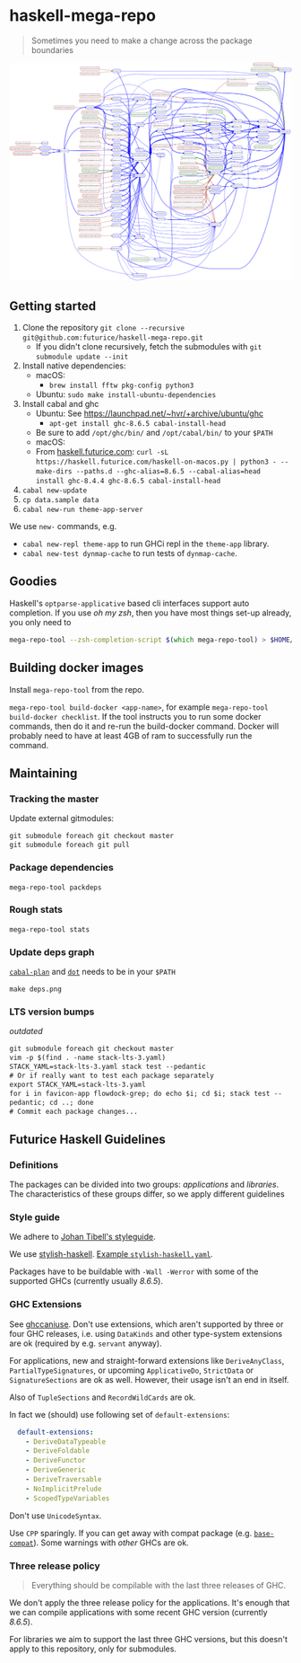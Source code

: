 # haskell-mega-repo

> Sometimes you need to make a change across the package boundaries

![dependency graph](https://raw.githubusercontent.com/futurice/haskell-mega-repo/master/deps.png)

## Getting started

1. Clone the repository `git clone --recursive git@github.com:futurice/haskell-mega-repo.git`
    - If you didn't clone recursively, fetch the submodules with `git submodule update --init`
2. Install native dependencies:
    - macOS:
        - `brew install fftw pkg-config python3`
    - Ubuntu: `sudo make install-ubuntu-dependencies`
3. Install cabal and ghc
    - Ubuntu: See https://launchpad.net/~hvr/+archive/ubuntu/ghc
        - `apt-get install ghc-8.6.5 cabal-install-head`
	- Be sure to add `/opt/ghc/bin/` and `/opt/cabal/bin/` to your `$PATH`
    - macOS:
	- From [haskell.futurice.com](https://haskell.futurice.com/): `curl -sL https://haskell.futurice.com/haskell-on-macos.py | python3 - --make-dirs --paths.d --ghc-alias=8.6.5 --cabal-alias=head install ghc-8.4.4 ghc-8.6.5 cabal-install-head`
4. `cabal new-update`
5. `cp data.sample data`
6. `cabal new-run theme-app-server`

We use `new-` commands, e.g.
- `cabal new-repl theme-app` to run GHCi repl in the `theme-app` library.
- `cabal new-test dynmap-cache` to run tests of `dynmap-cache`.

## Goodies

Haskell's `optparse-applicative` based cli interfaces support auto completion.
If you use *oh my zsh*, then you have most things set-up already, you only need to

```zsh
mega-repo-tool --zsh-completion-script $(which mega-repo-tool) > $HOME/.oh-my-zsh/completions/_mega-repo-tool
```

## Building docker images

Install `mega-repo-tool` from the repo.

`mega-repo-tool build-docker <app-name>`, for example
`mega-repo-tool build-docker checklist`.
If the tool instructs you to run some docker commands, then do it and re-run the build-docker command. Docker will probably need to have at least 4GB of ram to successfully run the command.

## Maintaining

### Tracking the master

Update external gitmodules:

```
git submodule foreach git checkout master
git submodule foreach git pull
```

### Package dependencies

```
mega-repo-tool packdeps
```

### Rough stats

```
mega-repo-tool stats
```

### Update deps graph
[`cabal-plan`](https://hackage.haskell.org/package/cabal-plan) and [`dot`](https://graphviz.org/) needs to be in your `$PATH`

```
make deps.png
```

### LTS version bumps

*outdated*

```
git submodule foreach git checkout master
vim -p $(find . -name stack-lts-3.yaml)
STACK_YAML=stack-lts-3.yaml stack test --pedantic
# Or if really want to test each package separately
export STACK_YAML=stack-lts-3.yaml
for i in favicon-app flowdock-grep; do echo $i; cd $i; stack test --pedantic; cd ..; done
# Commit each package changes...
```

## Futurice Haskell Guidelines

### Definitions

The packages can be divided into two groups: *applications* and *libraries*.
The characteristics of these groups differ, so we apply different guidelines

### Style guide

We adhere to [Johan Tibell's styleguide](https://github.com/tibbe/haskell-style-guide/blob/master/haskell-style.md).

We use [stylish-haskell](https://github.com/jaspervdj/stylish-haskell).
[Example `stylish-haskell.yaml`](https://github.com/futurice/haskell-servant-status/blob/master/.stylish-haskell.yaml).

Packages have to be buildable with `-Wall -Werror` with some of the supported
GHCs (currently usually *8.6.5*).

### GHC Extensions

See [ghccaniuse](http://damianfral.github.io/ghcaniuse/). Don't use extensions,
which aren't supported by three or four GHC releases, i.e. using `DataKinds`
and other type-system extensions are ok (required by e.g. `servant` anyway).

For applications, new and straight-forward extensions like `DeriveAnyClass`,
`PartialTypeSignatures`, or upcoming `ApplicativeDo`, `StrictData` or
`SignatureSections` are ok as well. However, their usage isn't an end in
itself.

Also of `TupleSections` and `RecordWildCards` are ok.

In fact we (should) use following set of `default-extensions`:

```yaml
  default-extensions:
    - DeriveDataTypeable
    - DeriveFoldable
    - DeriveFunctor
    - DeriveGeneric
    - DeriveTraversable
    - NoImplicitPrelude
    - ScopedTypeVariables
```

Don't use `UnicodeSyntax`.

Use `CPP` sparingly. If you can get away with compat package (e.g.
[`base-compat`](http://hackage.haskell.org/package/base-compat)).  Some
warnings with *other* GHCs are ok.

### Three release policy

> Everything should be compilable with the last three releases of GHC.

We don't apply the three release policy for the applications. It's enough that
we can compile applications with some recent GHC version (currently *8.6.5*).

For libraries we aim to support the last three GHC versions, but this
doesn't apply to this repository, only for submodules.
